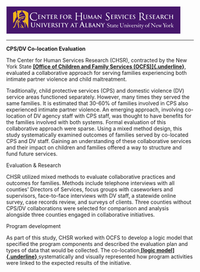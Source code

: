 ![CHSR Logo](chsr-project-logo.png)

<hr />

**CPS/DV Co-location Evaluation**

The Center for Human Services Research (CHSR), contracted by the New
York State [**[Office of Children and Family Services
(OCFS)]{.underline}**](http://www.ocfs.state.ny.us/main/), evaluated a
collaborative approach for serving families experiencing both intimate
partner violence and child maltreatment.

Traditionally, child protective services (CPS) and domestic violence
(DV) service areas functioned separately. However, many times they
served the same families. It is estimated that 30-60% of families
involved in CPS also experienced intimate partner violence. An emerging
approach, involving co-location of DV agency staff with CPS staff, was
thought to have benefits for the families involved with both systems.
Formal evaluation of this collaborative approach were sparse. Using a
mixed method design, this study systematically examined outcomes of
families served by co-located CPS and DV staff. Gaining an understanding
of these collaborative services and their impact on children and
families offered a way to structure and fund future services.

Evaluation & Research

CHSR utilized mixed methods to evaluate collaborative practices and
outcomes for families. Methods include telephone interviews with all
counties' Directors of Services, focus groups with caseworkers and
supervisors, face-to-face interviews with DV staff, a statewide online
survey, case records review, and surveys of clients. Three counties
without CPS/DV collaborations were selected for comparison and analysis
alongside three counties engaged in collaborative initiatives.

Program development

As part of this study, CHSR worked with OCFS to develop a logic model
that specified the program components and described the evaluation plan
and types of data that would be collected. The co-location[ **[logic
model]{.underline}** ](https://www.albany.edu/chsr/Publications/FINAL%20CPS%20DV%20Program%20Logic%20Model.pdf)systematically
and visually represented how program activities were linked to the
expected results of the initiative.
